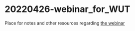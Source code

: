 # 20220426-webinar_for_WUT
Place for notes and other resources regarding [the webinar](https://bkpw.jobteaser.com/pl/events/145263-to-cloud-with-digital-cloud-services-intro-to-microsoft-azure)

